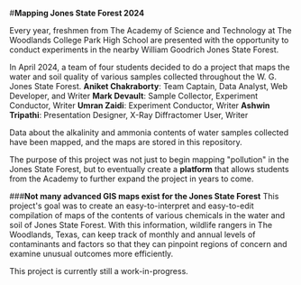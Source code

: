 #**Mapping Jones State Forest 2024**

Every year, freshmen from The Academy of Science and Technology at The Woodlands College Park High School are presented with the opportunity to conduct experiments in the nearby William Goodrich Jones State Forest.

In April 2024, a team of four students decided to do a project that maps the water and soil quality of various samples collected throughout the W. G. Jones State Forest. 
  **Aniket Chakraborty**: Team Captain, Data Analyst, Web Developer, and Writer
  **Mark Devault**: Sample Collector, Experiment Conductor, Writer
  **Umran Zaidi**: Experiment Conductor, Writer
  **Ashwin Tripathi**: Presentation Designer, X-Ray Diffractomer User, Writer


Data about the alkalinity and ammonia contents of water samples collected have been mapped, and the maps are stored in this repository. 

The purpose of this project was not just to begin mapping "pollution" in the Jones State Forest, but to eventually create a **platform** that allows students from the Academy to further expand the project in years to come. 

###**Not many advanced GIS maps exist for the Jones State Forest**
This project's goal was to create an easy-to-interpret and easy-to-edit compilation of maps of the contents of various chemicals in the water and soil of Jones State Forest. With this information, wildlife rangers in The Woodlands, Texas, can keep track of monthly and annual levels of contaminants and factors so that they can pinpoint regions of concern and examine unusual outcomes more efficiently.

This project is currently still a work-in-progress.
